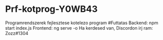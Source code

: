 # Prf-kotprog-Y0WB43
Programrendszerek fejlesztese kotelezo program
#Futtatas
Backend: npm start index.js
Frontend: ng serve -o
Ha kerdesed van, Discordon irj ram: Zozz#1304
